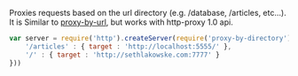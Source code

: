 Proxies requests based on the url directory (e.g. /database, /articles, etc...).  It is Similar to [proxy-by-url](https://github.com/dominictarr/proxy-by-url), but works with http-proxy 1.0 api.

```javascript
var server = require('http').createServer(require('proxy-by-directory')({
    '/articles' : { target : 'http://localhost:5555/' },
    '/' : { target : 'http://sethlakowske.com:7777' }
}))
```
